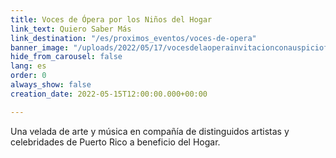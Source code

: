```yaml
---
title: Voces de Ópera por los Niños del Hogar
link_text: Quiero Saber Más
link_destination: "/es/proximos_eventos/voces-de-opera"
banner_image: "/uploads/2022/05/17/vocesdelaoperainvitacionconauspiciofacebookpost.PNG"
hide_from_carousel: false
lang: es
order: 0
always_show: false
creation_date: 2022-05-15T12:00:00.000+00:00

---
```

Una velada de arte y música en compañía de distinguidos artistas y celebridades de Puerto Rico a beneficio del Hogar.